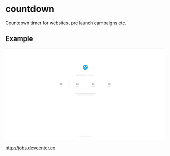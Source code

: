 # countdown
Countdown timer for websites, pre launch campaigns etc.

## Example

![Sample Email Template ](screenshot.png)

http://jobs.devcenter.co
